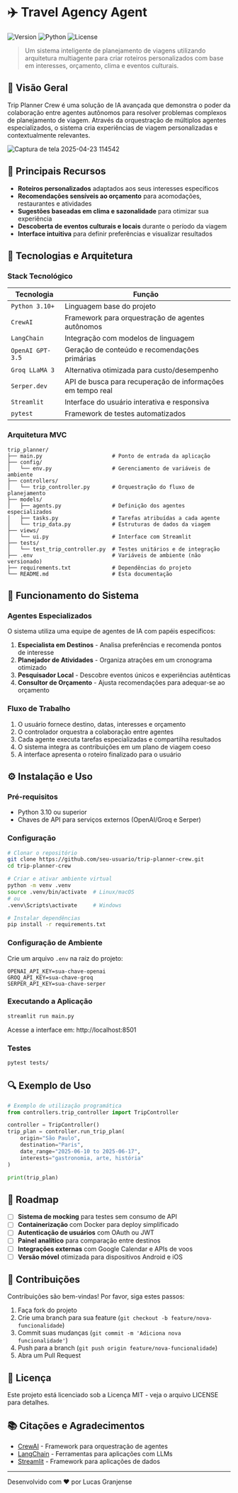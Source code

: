 # ✈️ Travel Agency Agent

![Version](https://img.shields.io/badge/version-1.0.0-blue)
![Python](https://img.shields.io/badge/Python-3.10+-green)
![License](https://img.shields.io/badge/license-MIT-orange)

> Um sistema inteligente de planejamento de viagens utilizando arquitetura multiagente para criar roteiros personalizados com base em interesses, orçamento, clima e eventos culturais.

## 🚀 Visão Geral

Trip Planner Crew é uma solução de IA avançada que demonstra o poder da colaboração entre agentes autônomos para resolver problemas complexos de planejamento de viagem. Através da orquestração de múltiplos agentes especializados, o sistema cria experiências de viagem personalizadas e contextualmente relevantes.

![Captura de tela 2025-04-23 114542](https://github.com/user-attachments/assets/d87da3a4-f000-4c6e-96f3-2f8f5837b210)

## 🎯 Principais Recursos

- **Roteiros personalizados** adaptados aos seus interesses específicos
- **Recomendações sensíveis ao orçamento** para acomodações, restaurantes e atividades
- **Sugestões baseadas em clima e sazonalidade** para otimizar sua experiência
- **Descoberta de eventos culturais e locais** durante o período da viagem
- **Interface intuitiva** para definir preferências e visualizar resultados

## 🧠 Tecnologias e Arquitetura

### Stack Tecnológico

| Tecnologia | Função |
|------------|--------|
| `Python 3.10+` | Linguagem base do projeto |
| `CrewAI` | Framework para orquestração de agentes autônomos |
| `LangChain` | Integração com modelos de linguagem |
| `OpenAI GPT-3.5` | Geração de conteúdo e recomendações primárias |
| `Groq LLaMA 3` | Alternativa otimizada para custo/desempenho |
| `Serper.dev` | API de busca para recuperação de informações em tempo real |
| `Streamlit` | Interface do usuário interativa e responsiva |
| `pytest` | Framework de testes automatizados |

### Arquitetura MVC

```
trip_planner/
├── main.py                      # Ponto de entrada da aplicação
├── config/
│   └── env.py                   # Gerenciamento de variáveis de ambiente
├── controllers/
│   └── trip_controller.py       # Orquestração do fluxo de planejamento
├── models/
│   ├── agents.py                # Definição dos agentes especializados
│   ├── tasks.py                 # Tarefas atribuídas a cada agente
│   └── trip_data.py             # Estruturas de dados da viagem
├── views/
│   └── ui.py                    # Interface com Streamlit
├── tests/
│   └── test_trip_controller.py  # Testes unitários e de integração
├── .env                         # Variáveis de ambiente (não versionado)
├── requirements.txt             # Dependências do projeto
└── README.md                    # Esta documentação
```

## 🧩 Funcionamento do Sistema

### Agentes Especializados

O sistema utiliza uma equipe de agentes de IA com papéis específicos:

1. **Especialista em Destinos** - Analisa preferências e recomenda pontos de interesse
2. **Planejador de Atividades** - Organiza atrações em um cronograma otimizado
3. **Pesquisador Local** - Descobre eventos únicos e experiências autênticas
4. **Consultor de Orçamento** - Ajusta recomendações para adequar-se ao orçamento

### Fluxo de Trabalho

1. O usuário fornece destino, datas, interesses e orçamento
2. O controlador orquestra a colaboração entre agentes
3. Cada agente executa tarefas especializadas e compartilha resultados
4. O sistema integra as contribuições em um plano de viagem coeso
5. A interface apresenta o roteiro finalizado para o usuário

## ⚙️ Instalação e Uso

### Pré-requisitos

- Python 3.10 ou superior
- Chaves de API para serviços externos (OpenAI/Groq e Serper)

### Configuração

```bash
# Clonar o repositório
git clone https://github.com/seu-usuario/trip-planner-crew.git
cd trip-planner-crew

# Criar e ativar ambiente virtual
python -m venv .venv
source .venv/bin/activate  # Linux/macOS
# ou
.venv\Scripts\activate     # Windows

# Instalar dependências
pip install -r requirements.txt
```

### Configuração de Ambiente

Crie um arquivo `.env` na raiz do projeto:

```
OPENAI_API_KEY=sua-chave-openai
GROQ_API_KEY=sua-chave-groq
SERPER_API_KEY=sua-chave-serper
```

### Executando a Aplicação

```bash
streamlit run main.py
```

Acesse a interface em: http://localhost:8501

### Testes

```bash
pytest tests/
```

## 🔍 Exemplo de Uso

```python
# Exemplo de utilização programática
from controllers.trip_controller import TripController

controller = TripController()
trip_plan = controller.run_trip_plan(
    origin="São Paulo",
    destination="Paris", 
    date_range="2025-06-10 to 2025-06-17", 
    interests="gastronomia, arte, história"
)

print(trip_plan)
```

## 🚀 Roadmap

- [ ] **Sistema de mocking** para testes sem consumo de API
- [ ] **Containerização** com Docker para deploy simplificado
- [ ] **Autenticação de usuários** com OAuth ou JWT
- [ ] **Painel analítico** para comparação entre destinos
- [ ] **Integrações externas** com Google Calendar e APIs de voos
- [ ] **Versão móvel** otimizada para dispositivos Android e iOS

## 🤝 Contribuições

Contribuições são bem-vindas! Por favor, siga estes passos:

1. Faça fork do projeto
2. Crie uma branch para sua feature (`git checkout -b feature/nova-funcionalidade`)
3. Commit suas mudanças (`git commit -m 'Adiciona nova funcionalidade'`)
4. Push para a branch (`git push origin feature/nova-funcionalidade`)
5. Abra um Pull Request

## 📄 Licença

Este projeto está licenciado sob a Licença MIT - veja o arquivo LICENSE para detalhes.

## 📚 Citações e Agradecimentos

- [CrewAI](https://docs.crewai.com) - Framework para orquestração de agentes
- [LangChain](https://python.langchain.com/docs/get_started/introduction) - Ferramentas para aplicações com LLMs
- [Streamlit](https://streamlit.io/) - Framework para aplicações de dados

---

Desenvolvido com ❤️ por Lucas Granjense
